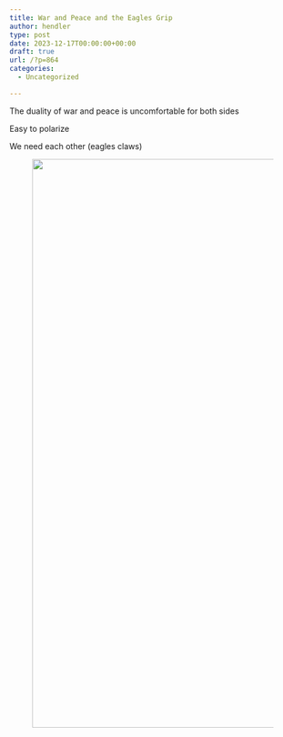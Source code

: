 ```yaml
---
title: War and Peace and the Eagles Grip
author: hendler
type: post
date: 2023-12-17T00:00:00+00:00
draft: true
url: /?p=864
categories:
  - Uncategorized

---
```

The duality of war and peace is uncomfortable for both sides

Easy to polarize  
  
We need each other (eagles claws)

<figure class="wp-block-image size-large">

[<img loading="lazy" decoding="async" width="1500" height="1000" src="http://wp.docker.localhost:8000/wp-content/uploads/2023/12/image.png?w=1024" alt="" class="wp-image-866" srcset="http://wp.docker.localhost:8000/wp-content/uploads/2023/12/image.png 1500w, http://wp.docker.localhost:8000/wp-content/uploads/2023/12/image-300x200.png 300w, http://wp.docker.localhost:8000/wp-content/uploads/2023/12/image-1024x683.png 1024w, http://wp.docker.localhost:8000/wp-content/uploads/2023/12/image-768x512.png 768w" sizes="auto, (max-width: 1500px) 100vw, 1500px" />][1]</figure>

 [1]: http://wp.docker.localhost:8000/wp-content/uploads/2023/12/image.png